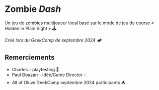 # Zombie _Dash_

Un jeu de zombies multijoueur local basé sur le mode de jeu de course « Hidden in Plain Sight » 🕹️

_Créé lors du GeekCamp de septembre 2024 🏕️_

## Remerciements
* Charles - playtesting 👾
* Paul Doazan - Idée/Game Director 💡
* All of Okiwi GeekCamp septembre 2024 participants ⛺
